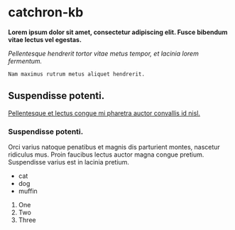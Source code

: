 # catchron-kb

**Lorem ipsum dolor sit amet, consectetur adipiscing elit. Fusce bibendum vitae lectus vel egestas.**

*Pellentesque hendrerit tortor vitae metus tempor, et lacinia lorem fermentum.*

`Nam maximus rutrum metus aliquet hendrerit.`

## Suspendisse potenti. 

[Pellentesque et lectus congue mi pharetra auctor convallis id nisl.](https://github.com/Catchron/catchron-kb) 

### Suspendisse potenti. 

Orci varius natoque penatibus et magnis dis parturient montes, nascetur ridiculus mus. Proin faucibus lectus auctor magna congue pretium. Suspendisse varius est in lacinia pretium.

- cat
- dog
- muffin

1. One
2. Two
3. Three


